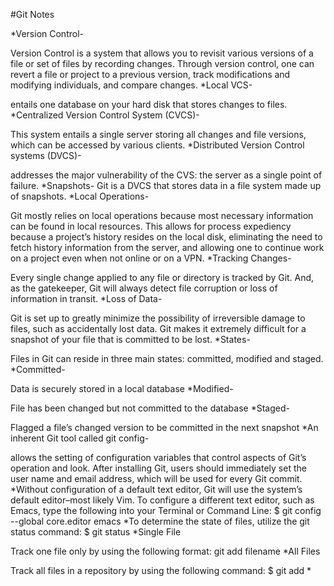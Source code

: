#Git Notes

*Version Control-

Version Control is a system that allows you to revisit various versions of a file or set of files by recording changes. Through version control, one can revert a file or project to a previous version, track modifications and modifying individuals, and compare changes.
*Local VCS-

entails one database on your hard disk that stores changes to files.
*Centralized Version Control System (CVCS)-

This system entails a single server storing all changes and file versions, which can be accessed by various clients.
*Distributed Version Control systems (DVCS)-

addresses the major vulnerability of the CVS: the server as a single point of failure.
*Snapshots-
Git is a DVCS that stores data in a file system made up of snapshots. 
*Local Operations-

Git mostly relies on local operations because most necessary information can be found in local resources. This allows for process expediency because a project’s history resides on the local disk, eliminating the need to fetch history information from the server, and allowing one to continue work on a project even when not online or on a VPN.
*Tracking Changes-

Every single change applied to any file or directory is tracked by Git. And, as the gatekeeper, Git will always detect file corruption or loss of information in transit.
*Loss of Data-

Git is set up to greatly minimize the possibility of irreversible damage to files, such as accidentally lost data. Git makes it extremely difficult for a snapshot of your file that is committed to be lost.
*States-

Files in Git can reside in three main states: committed, modified and staged.
*Committed-

Data is securely stored in a local database
*Modified-

File has been changed but not committed to the database
*Staged-

Flagged a file’s changed version to be committed in the next snapshot
*An inherent Git tool called git config-

allows the setting of configuration variables that control aspects of Git’s operation and look.
After installing Git, users should immediately set the user name and email address, which will be used for every Git commit.
*Without configuration of a default text editor, 
Git will use the system’s default editor–most likely Vim. To configure a different text editor, such as Emacs, type the following into your Terminal or Command Line:
$ git config --global core.editor emacs
*To determine the state of files, utilize the git status command:
$ git status
*Single File

Track one file only by using the following format:
git add filename
*All Files

Track all files in a repository by using the following command:
$ git add *
